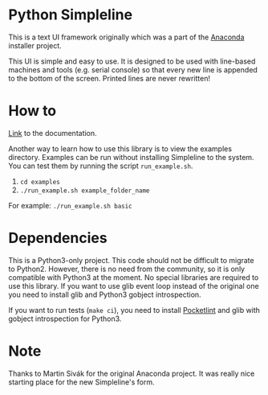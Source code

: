 Python Simpleline
=================

This is a text UI framework originally which was a part of the
[Anaconda](https://github.com/rhinstaller/anaconda) installer project.

This UI is simple and easy to use. It is designed to be used with line-based
machines and tools (e.g. serial console) so that every new line is appended
to the bottom of the screen. Printed lines are never rewritten!

How to
======

[Link](python-simpleline.readthedocs.io) to the documentation.

Another way to learn how to use this library is to view the examples directory.
Examples can be run without installing Simpleline to the system. You can test
them by running the script `run_example.sh`.

1. `cd examples`
2. `./run_example.sh example_folder_name`

For example:
`./run_example.sh basic`

Dependencies
============

This is a Python3-only project. This code should not be difficult to migrate to
Python2. However, there is no need from the community, so it is only compatible
with Python3 at the moment.
No special libraries are required to use this library. If you want to use glib
event loop instead of the original one you need to install glib and Python3
gobject introspection.

If you want to run tests (`make ci`), you need to install
[Pocketlint](https://github.com/rhinstaller/pocketlint) and glib with gobject
introspection for Python3.

Note
====

Thanks to Martin Sivák for the original Anaconda project. It was really nice
starting place for the new Simpleline's form.
